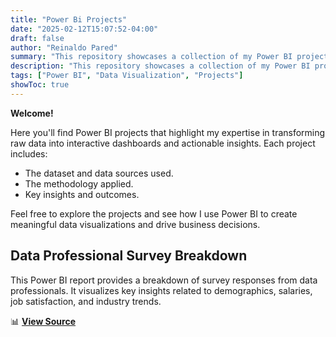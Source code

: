 ```yaml
---
title: "Power Bi Projects"
date: "2025-02-12T15:07:52-04:00"
draft: false
author: "Reinaldo Pared"
summary: "This repository showcases a collection of my Power BI projects focused on data visualization, business intelligence, and analytics."
description: "This repository showcases a collection of my Power BI projects focused on data visualization, business intelligence, and analytics."
tags: ["Power BI", "Data Visualization", "Projects"]
showToc: true
---
```


**Welcome!**

Here you'll find Power BI projects that highlight my expertise in transforming raw data into interactive dashboards and actionable insights. Each project includes:

- The dataset and data sources used.
- The methodology applied.
- Key insights and outcomes.

Feel free to explore the projects and see how I use Power BI to create meaningful data visualizations and drive business decisions.

## **Data Professional Survey Breakdown**

This Power BI report provides a breakdown of survey responses from data professionals. It visualizes key insights related to demographics, salaries, job satisfaction, and industry trends.

📊 [**View Source**](https://github.com/reipared/data_professional_survey_breakdown)
